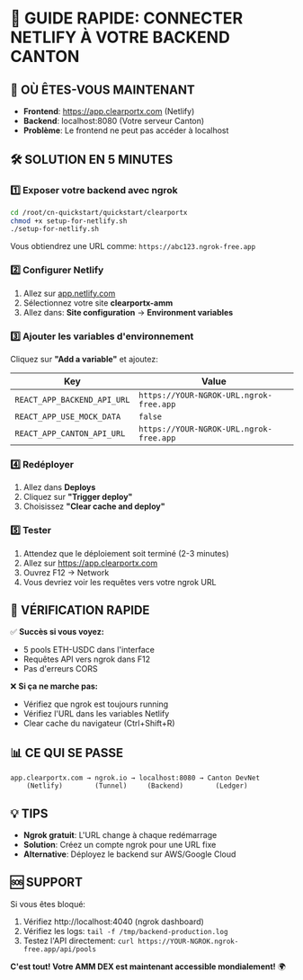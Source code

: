 # 🚀 GUIDE RAPIDE: CONNECTER NETLIFY À VOTRE BACKEND CANTON

## 📍 OÙ ÊTES-VOUS MAINTENANT

- **Frontend**: https://app.clearportx.com (Netlify)
- **Backend**: localhost:8080 (Votre serveur Canton)
- **Problème**: Le frontend ne peut pas accéder à localhost

## 🛠️ SOLUTION EN 5 MINUTES

### 1️⃣ Exposer votre backend avec ngrok

```bash
cd /root/cn-quickstart/quickstart/clearportx
chmod +x setup-for-netlify.sh
./setup-for-netlify.sh
```

Vous obtiendrez une URL comme: `https://abc123.ngrok-free.app`

### 2️⃣ Configurer Netlify

1. Allez sur [app.netlify.com](https://app.netlify.com)
2. Sélectionnez votre site **clearportx-amm**
3. Allez dans: **Site configuration** → **Environment variables**

### 3️⃣ Ajouter les variables d'environnement

Cliquez sur **"Add a variable"** et ajoutez:

| Key | Value |
|-----|-------|
| `REACT_APP_BACKEND_API_URL` | `https://YOUR-NGROK-URL.ngrok-free.app` |
| `REACT_APP_USE_MOCK_DATA` | `false` |
| `REACT_APP_CANTON_API_URL` | `https://YOUR-NGROK-URL.ngrok-free.app` |

### 4️⃣ Redéployer

1. Allez dans **Deploys**
2. Cliquez sur **"Trigger deploy"**
3. Choisissez **"Clear cache and deploy"**

### 5️⃣ Tester

1. Attendez que le déploiement soit terminé (2-3 minutes)
2. Allez sur https://app.clearportx.com
3. Ouvrez F12 → Network
4. Vous devriez voir les requêtes vers votre ngrok URL

## 🎯 VÉRIFICATION RAPIDE

✅ **Succès si vous voyez:**
- 5 pools ETH-USDC dans l'interface
- Requêtes API vers ngrok dans F12
- Pas d'erreurs CORS

❌ **Si ça ne marche pas:**
- Vérifiez que ngrok est toujours running
- Vérifiez l'URL dans les variables Netlify
- Clear cache du navigateur (Ctrl+Shift+R)

## 📊 CE QUI SE PASSE

```
app.clearportx.com → ngrok.io → localhost:8080 → Canton DevNet
    (Netlify)        (Tunnel)     (Backend)        (Ledger)
```

## 💡 TIPS

- **Ngrok gratuit**: L'URL change à chaque redémarrage
- **Solution**: Créez un compte ngrok pour une URL fixe
- **Alternative**: Déployez le backend sur AWS/Google Cloud

## 🆘 SUPPORT

Si vous êtes bloqué:
1. Vérifiez http://localhost:4040 (ngrok dashboard)
2. Vérifiez les logs: `tail -f /tmp/backend-production.log`
3. Testez l'API directement: `curl https://YOUR-NGROK.ngrok-free.app/api/pools`

**C'est tout! Votre AMM DEX est maintenant accessible mondialement!** 🌍
